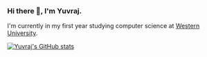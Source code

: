 ### Hi there 👋, I'm Yuvraj. 

I'm currently in my first year studying computer science at [Western University](https://www.uwo.ca).

[![Yuvraj's GitHub stats](https://github-readme-stats.vercel.app/api?username=yuvrajvirdi&theme=radical)](https://github.com/anuraghazra/github-readme-stats)






<!--
**yuvrajvirdi/yuvrajvirdi** is a ✨ _special_ ✨ repository because its `README.md` (this file) appears on your GitHub profile.

Here are some ideas to get you started:

- 🔭 I’m currently working on ...
- 🌱 I’m currently learning ...
- 👯 I’m looking to collaborate on ...
- 🤔 I’m looking for help with ...
- 💬 Ask me about ...
- 📫 How to reach me: ...
- 😄 Pronouns: ...
- ⚡ Fun fact: ...
-->
